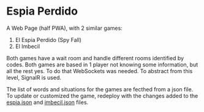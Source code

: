 # Espia Perdido

A Web Page (half PWA), with 2 similar games:

1. El Espia Perdido (Spy Fall)
2. El Imbecil

Both games have a wait room and handle different rooms identified by codes. Both games are based in 1 player not knowing some information, but all the rest yes.
To do that WebSockets was needed. To abstract from this level, SignalR is used.

The list of words and situations for the games are fecthed from a json file. To update or customized the game, redeploy with the changes added to the [espia.json](./EspiaPerdido/espia.json) and [imbecil.json](./EspiaPerdido/imbecil.json) files.
